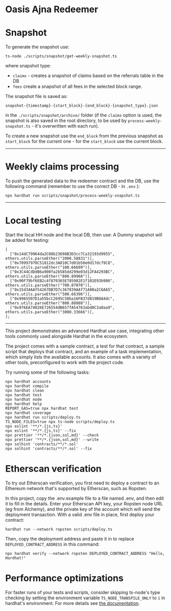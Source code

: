 # Oasis Ajna Redeemer

# Snapshot
To generate the snapshot use:
```
ts-node ./scripts/snapshot/get-weekly-snapshot.ts
```
where snapshot type:
* `claims` - creates a snapshot of claims based on the referrals table in the DB
* `fees` create a snapshot of all fees in the selected block range.

The snapshot file is saved as:

```
snapshot-{timestamp}-{start_block}-{end_block}-{snapshot_type}.json
```
in the `./scripts/snapshot/archive/` folder (if the `claims` option is used, the snapshot is also saved in the root directory, to be used by `process-weekly-snapshot.ts` - it's overwritten with each run).

To create a new snapshot use the `end_block` from the previous snapshot as `start_block` for the current one - for the `start_block` use the current block.

---
# Weekly claims processing
To push the generated data to the redeemer contract and the DB, use the following command (remember to use the correct DB - in `.env` ):
```
npx hardhat run scripts/snapshot/process-weekly-snapshot.ts
```

---
# Local testing
Start the local HH node and the local DB, then use: A Dummy snapshot will be added for testing:
```
[
  ["0x14dC79964da2C08b23698B3D3cc7Ca32193d9955", ethers.utils.parseEther("2000.58831")],
  ["0x70997970C51812dc3A010C7d01b50e0d17dc79C8", ethers.utils.parseEther("100.66699")],
  ["0x3C44CdDdB6a900fa2b585dd299e03d12FA4293BC", ethers.utils.parseEther("800.89988")],
  ["0x90F79bf6EB2c4f870365E785982E1f101E93b906", ethers.utils.parseEther("700.07070")],
  ["0x15d34AAf54267DB7D7c367839AAf71A00a2C6A65", ethers.utils.parseEther("500.66396")],
  ["0x9965507D1a55bcC2695C58ba16FB37d819B0A4dc", ethers.utils.parseEther("800.88888")],
  ["0x976EA74026E726554dB657fA54763abd0C3a0aa9", ethers.utils.parseEther("3000.33666")],
];
```
---
This project demonstrates an advanced Hardhat use case, integrating other tools commonly used alongside Hardhat in the ecosystem.

The project comes with a sample contract, a test for that contract, a sample script that deploys that contract, and an example of a task implementation, which simply lists the available accounts. It also comes with a variety of other tools, preconfigured to work with the project code.

Try running some of the following tasks:

```shell
npx hardhat accounts
npx hardhat compile
npx hardhat clean
npx hardhat test
npx hardhat node
npx hardhat help
REPORT_GAS=true npx hardhat test
npx hardhat coverage
npx hardhat run scripts/deploy.ts
TS_NODE_FILES=true npx ts-node scripts/deploy.ts
npx eslint '**/*.{js,ts}'
npx eslint '**/*.{js,ts}' --fix
npx prettier '**/*.{json,sol,md}' --check
npx prettier '**/*.{json,sol,md}' --write
npx solhint 'contracts/**/*.sol'
npx solhint 'contracts/**/*.sol' --fix
```

# Etherscan verification

To try out Etherscan verification, you first need to deploy a contract to an Ethereum network that's supported by Etherscan, such as Ropsten.

In this project, copy the .env.example file to a file named .env, and then edit it to fill in the details. Enter your Etherscan API key, your Ropsten node URL (eg from Alchemy), and the private key of the account which will send the deployment transaction. With a valid .env file in place, first deploy your contract:

```shell
hardhat run --network ropsten scripts/deploy.ts
```

Then, copy the deployment address and paste it in to replace `DEPLOYED_CONTRACT_ADDRESS` in this command:

```shell
npx hardhat verify --network ropsten DEPLOYED_CONTRACT_ADDRESS "Hello, Hardhat!"
```

# Performance optimizations

For faster runs of your tests and scripts, consider skipping ts-node's type checking by setting the environment variable `TS_NODE_TRANSPILE_ONLY` to `1` in hardhat's environment. For more details see [the documentation](https://hardhat.org/guides/typescript.html#performance-optimizations).
